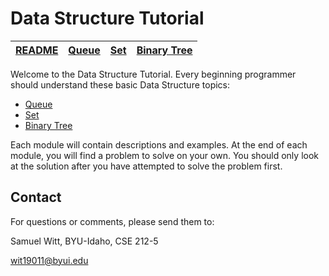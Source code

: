 # Data Structure Tutorial

| [README](README.md) | [Queue](queue.md) | [Set](set.md) | [Binary Tree](binaryTree.md) |
| ------------------- | ----------------- | ------------- | ---------------------------- |

Welcome to the Data Structure Tutorial. Every beginning programmer should understand these basic Data Structure topics:

-  [Queue](queue.md)
-  [Set](set.md)
-  [Binary Tree](binaryTree.md)

Each module will contain descriptions and examples. At the end of each module, you will find a problem to solve on your own. You should only look at the solution after you have attempted to solve the problem first.

## Contact

For questions or comments, please send them to:

Samuel Witt, BYU-Idaho, CSE 212-5

wit19011@byui.edu
